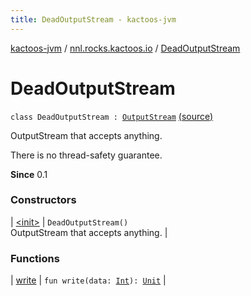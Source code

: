 ```yaml
---
title: DeadOutputStream - kactoos-jvm
---
```


[kactoos-jvm](../../index.html) / [nnl.rocks.kactoos.io](../index.html) / [DeadOutputStream](./index.html)

# DeadOutputStream

`class DeadOutputStream : `[`OutputStream`](http://docs.oracle.com/javase/8/docs/api/java/io/OutputStream.html) [(source)](https://github.com/neonailol/kactoos/blob/master/kactoos-jvm/src/main/kotlin/nnl/rocks/kactoos/io/DeadOutputStream.kt#L15)

OutputStream that accepts anything.

There is no thread-safety guarantee.

**Since**
0.1

### Constructors

| [&lt;init&gt;](-init-.html) | `DeadOutputStream()`<br>OutputStream that accepts anything. |

### Functions

| [write](write.html) | `fun write(data: `[`Int`](https://kotlinlang.org/api/latest/jvm/stdlib/kotlin/-int/index.html)`): `[`Unit`](https://kotlinlang.org/api/latest/jvm/stdlib/kotlin/-unit/index.html) |

